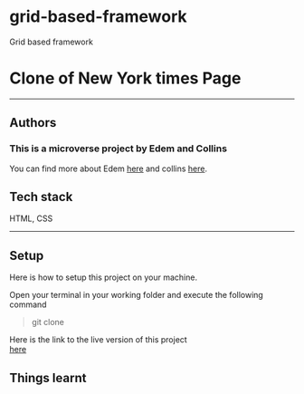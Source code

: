 # grid-based-framework
Grid based framework
# Clone of New York times Page

---
## Authors
### This is a microverse project by Edem and Collins
You can find more about Edem [here](https://github.com/edemagbenyo) and collins [here](https://github.com/collinsugwu).

## Tech stack
HTML, CSS

---

## Setup
Here is how to setup this project on your machine.

Open your terminal in your working folder and execute the following command

>git clone 


Here is the link to the live version of this project	
[here]()


## Things learnt
